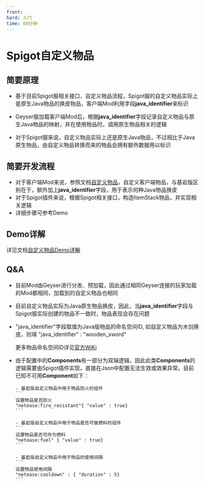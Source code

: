 ```yaml
---
front: 
hard: 入门
time: 60分钟
---
```


# Spigot自定义物品

## 简要原理

- 基于目前Spigot服相关接口、自定义物品流程，Spigot服的自定义物品实际上是原生Java物品的换皮物品，客户端Mod利用字段**java_identifier**来标识

- Geyser服加载客户端Mod后，根据**java_identifier**字段记录自定义物品与原生Java物品的映射，并在使用物品时，调用原生物品相关的逻辑

- 对于Spigot服来说，自定义物品实际上还是原生Java物品，不过相比于Java原生物品，由自定义物品转换而来的物品会拥有额外数据用以标识

## 简要开发流程

- 对于客户端Mod来说，参照文档[自定义物品](../../20-玩法开发/15-自定义游戏内容/1-自定义物品/1-自定义基础物品.md)，自定义客户端物品，与基岩版区别在于，额外加上**java_identifier**字段，用于表示何种Java物品换皮
- 对于Spigot插件来说，根据Spigot相关接口，构造ItemStack物品，并实现相关逻辑
- 详细步骤可参考Demo

## Demo详解

详见文档[自定义物品Demo详解](./30-Spigot服Demo详解/1-自定义物品Demo详解.md)

## Q&A

- 目前Mod由Geyser进行分发、预加载，因此通过相同Geyser连接的玩家加载的Mod都相同，加载到的自定义物品也相同

- 目前自定义物品实际为Java原生物品换皮，因此，当**java_identifier**字段与Spigot服实际创建的物品不一致时，物品表现会存在问题

- "java_identifier"字段取值为Java版物品的命名空间ID, 如自定义物品为木剑换皮，则填 "java_identifier" : "wooden_sword"

    更多物品命名空间ID详见[官方WiKi](https://zh.minecraft.wiki/w/%E7%89%A9%E5%93%81)


- 由于配置中的**Components**有一部分为双端逻辑，因此此类**Components**的逻辑需要由Spigot插件实现，直接在Json中配置无法生效或效果异常。目前已知不可用**Component**如下：

      - 基岩版自定义物品中用于物品防火的组件
      ```
      设置物品是否防火
      "netease:fire_resistant"{ "value" : true}
      ```
        
      - 基岩版自定义物品中用于物品是否可做燃料的组件
      ```
      设置物品是否可作为燃料
      "netease:fuel" { "value" : true}
      ```
        
      - 基岩版自定义物品中用于物品的使用间隔
      ```
      设置物品使用间隔
      "netease:cooldown" : { "duration" : 5}
      ```